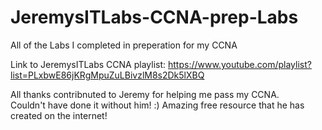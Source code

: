 # JeremysITLabs-CCNA-prep-Labs
All of the Labs I completed in preperation for my CCNA

Link to JeremysITLabs CCNA playlist:
https://www.youtube.com/playlist?list=PLxbwE86jKRgMpuZuLBivzlM8s2Dk5lXBQ

All thanks contribnuted to Jeremy for helping me pass my CCNA.  
Couldn't have done it without him! :)
Amazing free resource that he has created on the internet!

